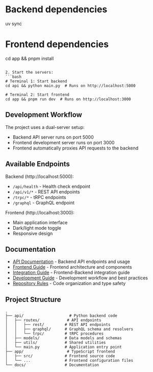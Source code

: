 # Backend dependencies
uv sync

# Frontend dependencies
cd app && pnpm install
```

2. Start the servers:
```bash
# Terminal 1: Start backend
cd api && python main.py  # Runs on http://localhost:5000

# Terminal 2: Start frontend
cd app && pnpm run dev  # Runs on http://localhost:3000
```

## Development Workflow

The project uses a dual-server setup:
- Backend API server runs on port 5000
- Frontend development server runs on port 3000
- Frontend automatically proxies API requests to the backend

## Available Endpoints

Backend (http://localhost:5000):
- `/api/health` - Health check endpoint
- `/api/v1/*` - REST API endpoints
- `/trpc/*` - tRPC endpoints
- `/graphql` - GraphQL endpoint

Frontend (http://localhost:3000):
- Main application interface
- Dark/light mode toggle
- Responsive design

## Documentation

- [API Documentation](docs/api.md) - Backend API endpoints and usage
- [Frontend Guide](docs/frontend.md) - Frontend architecture and components
- [Integration Guide](docs/integration.md) - Frontend-Backend integration guide
- [Development Guide](docs/dev_guide.md) - Development workflow and best practices
- [Repository Rules](docs/repo_rules.md) - Code organization and type safety

## Project Structure

```
.
├── api/                    # Python backend code
│   ├── routes/            # API endpoints
│   │   ├── rest/         # REST API endpoints
│   │   ├── graphql/      # GraphQL schema and resolvers
│   │   └── trpc/         # tRPC procedures
│   ├── models/           # Data models and schemas
│   ├── utils/            # Shared utilities
│   └── main.py           # Application entry point
├── app/                   # TypeScript frontend
│   ├── src/              # Frontend source code
│   └── ...               # Frontend configuration files
└── docs/                 # Documentation